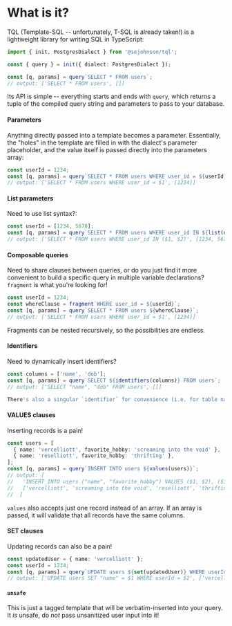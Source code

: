 # What is it?

TQL (Template-SQL -- unfortunately, T-SQL is already taken!) is a lightweight library for writing SQL in TypeScript:

```ts
import { init, PostgresDialect } from '@sejohnson/tql';

const { query } = init({ dialect: PostgresDialect });

const [q, params] = query`SELECT * FROM users`;
// output: ['SELECT * FROM users', []]
```

Its API is simple -- everything starts and ends with `query`, which returns a tuple of the compiled query string and parameters to pass to your database.

#### Parameters

Anything directly passed into a template becomes a parameter. Essentially, the "holes" in the template are filled in with the dialect's parameter placeholder, and the value itself is passed directly into the parameters array:

```ts
const userId = 1234;
const [q, params] = query`SELECT * FROM users WHERE user_id = ${userId}`;
// output: ['SELECT * FROM users WHERE user_id = $1', [1234]]
```

#### List parameters

Need to use list syntax?:

```ts
const userId = [1234, 5678];
const [q, params] = query`SELECT * FROM users WHERE user_id IN ${list(userId)}`;
// output: ['SELECT * FROM users WHERE user_id IN ($1, $2)', [1234, 5678]]
```

#### Composable queries

Need to share clauses between queries, or do you just find it more convenient to build a specific query in multiple variable declarations? `fragment` is what you're looking for!

```ts
const userId = 1234;
const whereClause = fragment`WHERE user_id = ${userId}`;
const [q, params] = query`SELECT * FROM users ${whereClause}`;
// output: ['SELECT * FROM users WHERE user_id = $1', [1234]]
```

Fragments can be nested recursively, so the possibilities are endless.

#### Identifiers

Need to dynamically insert identifiers?

```ts
const columns = ['name', 'dob'];
const [q, params] = query`SELECT ${identifiers(columns)} FROM users`;
// output: ['SELECT "name", "dob" FROM users', []]

There's also a singular `identifier` for convenience (i.e. for table names). Identifiers are automatically quote-escaped -- `users.name` becomes `"users"."name"`.
```

#### VALUES clauses

Inserting records is a pain!

```ts
const users = [
  { name: 'vercelliott', favorite_hobby: 'screaming into the void' },
  { name: 'reselliott', favorite_hobby: 'thrifting' },
];
const [q, params] = query`INSERT INTO users ${values(users)}`;
// output: [
//   'INSERT INTO users ("name", "favorite_hobby") VALUES ($1, $2), ($3, $4)',
//   ['vercelliott', 'screaming into the void', 'reselliott', 'thrifting']
//  ]
```

`values` also accepts just one record instead of an array. If an array is passed, it will validate that all records have the same columns.

#### SET clauses

Updating records can also be a pain!

```ts
const updatedUser = { name: 'vercelliott' };
const userId = 1234;
const [q, params] = query`UPDATE users ${set(updatedUser)} WHERE userId = ${userId}`;
// output: ['UPDATE users SET "name" = $1 WHERE userId = $2', ['vercelliott', 1234]]
```

#### `unsafe`

This is just a tagged template that will be verbatim-inserted into your query. It _is_ unsafe, do _not_ pass unsanitized user input into it!
